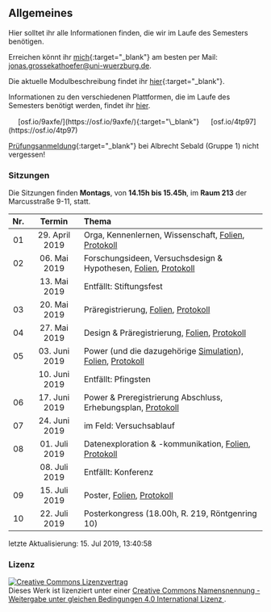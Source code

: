 ## Allgemeines

Hier solltet ihr alle Informationen finden, die wir im Laufe des
Semesters benötigen.

Erreichen könnt ihr
[mich](http://www.i1.psychologie.uni-wuerzburg.de/ekp/personen/jonas-grossekathoefer/){:target="\_blank"}
am besten per Mail: <jonas.grossekathoefer@uni-wuerzburg.de>.

Die aktuelle Modulbeschreibung findet ihr
[hier](https://www2.uni-wuerzburg.de/mhb/MB-de-06-PSY-EFM-152-m01.pdf){:target="\_blank"}.

Informationen zu den verschiedenen Plattformen, die im Laufe des
Semesters benötigt werden, findet ihr
[hier](material/account.html).

<img src="https://s3.amazonaws.com/cloud.ohloh.net/attachments/88839/circle_logo_med.png" width="15" height="15" />
[osf.io/9axfe/](https://osf.io/9axfe/){:target="\_blank"}

<img src="https://cdn.cos.io/media/images/prereg-badge.original.png" width="15" height="15" />
[osf.io/4tp97](https://osf.io/4tp97)

[Prüfungsanmeldung](https://www-sbhome1.zv.uni-wuerzburg.de/qisserver/rds?state=verpublish&status=init&vmfile=no&publishid=201046&moduleCall=webInfo&publishConfFile=webInfo&publishSubDir=veranstaltung){:target="\_blank"}
bei Albrecht Sebald (Gruppe 1) nicht vergessen\!

### Sitzungen

Die Sitzungen finden **Montags**, von **14.15h bis 15.45h**, im **Raum
213** der Marcusstraße 9-11,
statt.

| Nr. |     Termin      | Thema                                                                                                                                            |
| :-: | :-------------: | :----------------------------------------------------------------------------------------------------------------------------------------------- |
| 01  | 29\. April 2019 | Orga, Kennenlernen, Wissenschaft, [Folien](./slides/01-orga.html), [Protokoll](./protocols/01-protocol.html)                                     |
| 02  |  06\. Mai 2019  | Forschungsideen, Versuchsdesign & Hypothesen, [Folien](./slides/02-hypo.html), [Protokoll](./protocols/02-protocol.html)                         |
|     |  13\. Mai 2019  | Entfällt: Stiftungsfest                                                                                                                          |
| 03  |  20\. Mai 2019  | Präregistrierung, [Folien](./slides/03-prereg.html), [Protokoll](./protocols/03-protocol.html)                                                   |
| 04  |  27\. Mai 2019  | Design & Präregistrierung, [Folien](./slides/04-prep.html), [Protokoll](./protocols/04-protocol.html)                                            |
| 05  | 03\. Juni 2019  | Power (und die dazugehörige [Simulation](./material/analysis.html)), [Folien](./slides/05-power.html), [Protokoll](./protocols/05-protocol.html) |
|     | 10\. Juni 2019  | Entfällt: Pfingsten                                                                                                                              |
| 06  | 17\. Juni 2019  | Power & Preregistrierung Abschluss, Erhebungsplan, [Protokoll](./protocols/06-protocol.html)                                                     |
| 07  | 24\. Juni 2019  | im Feld: Versuchsablauf                                                                                                                          |
| 08  | 01\. Juli 2019  | Datenexploration & -kommunikation, [Folien](./slides/08-analysis.html), [Protokoll](./protocols/08-protocol.html)                                |
|     | 08\. Juli 2019  | Entfällt: Konferenz                                                                                                                              |
| 09  | 15\. Juli 2019  | Poster, [Folien](./slides/09-abschluss.html), [Protokoll](./protocols/09-protocol.html)                                                          |
| 10  | 22\. Juli 2019  | Posterkongress (18.00h, R. 219, Röntgenring 10)                                                                                                  |

letzte Aktualisierung: 15. Jul 2019,
13:40:58

### Lizenz

<a rel="license" href="http://creativecommons.org/licenses/by-sa/4.0/"><img alt="Creative Commons Lizenzvertrag" style="border-width:0" src="https://i.creativecommons.org/l/by-sa/4.0/88x31.png" /></a><br />Dieses
Werk ist lizenziert unter einer
<a rel="license" href="http://creativecommons.org/licenses/by-sa/4.0/">Creative
Commons Namensnennung - Weitergabe unter gleichen Bedingungen 4.0
International Lizenz </a>.
